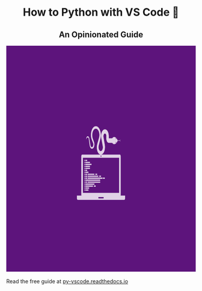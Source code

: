 <div align="center">

# How to Python with VS Code 🦄

## An Opinionated Guide

<img src="https://github.com/rednafi/py-vscode/blob/master/ext/logo.png" width="900" height="600">
</div>

Read the free guide at [py-vscode.readthedocs.io](py-vscode.readthedocs.io)
